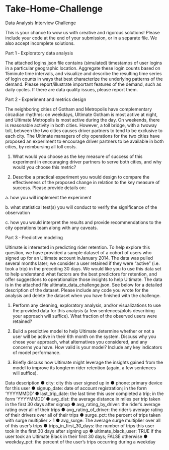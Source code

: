 # Take-Home-Challenge

Data Analysis Interview Challenge

This is your chance to wow us with creative and rigorous solutions! Please include your code at
the end of your submission, or in a separate file. We also accept incomplete solutions.

Part 1 ‑ Exploratory data analysis

The attached logins.json file contains (simulated) timestamps of user logins in a particular
geographic location. Aggregate these login counts based on 15­minute time intervals, and
visualize and describe the resulting time series of login counts in ways that best characterize the
underlying patterns of the demand. Please report/illustrate important features of the demand,
such as daily cycles. If there are data quality issues, please report them.

Part 2 ‑ Experiment and metrics design

The neighboring cities of Gotham and Metropolis have complementary circadian rhythms: on
weekdays, Ultimate Gotham is most active at night, and Ultimate Metropolis is most active
during the day. On weekends, there is reasonable activity in both cities.
However, a toll bridge, with a two­way toll, between the two cities causes driver partners to tend
to be exclusive to each city. The Ultimate managers of city operations for the two cities have
proposed an experiment to encourage driver partners to be available in both cities, by
reimbursing all toll costs.

1. What would you choose as the key measure of success of this experiment in
encouraging driver partners to serve both cities, and why would you choose this metric?

2. Describe a practical experiment you would design to compare the effectiveness of the
proposed change in relation to the key measure of success. Please provide details on:

a. how you will implement the experiment

b. what statistical test(s) you will conduct to verify the significance of the
observation

c. how you would interpret the results and provide recommendations to the city
operations team along with any caveats.

Part 3 ‑ Predictive modeling

Ultimate is interested in predicting rider retention. To help explore this question, we have
provided a sample dataset of a cohort of users who signed up for an Ultimate account inJanuary 2014. The data was pulled several months later; we consider a user retained if they
were “active” (i.e. took a trip) in the preceding 30 days.
We would like you to use this data set to help understand what factors are the best predictors
for retention, and offer suggestions to operationalize those insights to help Ultimate.
The data is in the attached file ultimate_data_challenge.json. See below for a detailed
description of the dataset. Please include any code you wrote for the analysis and delete the
dataset when you have finished with the challenge.

1. Perform any cleaning, exploratory analysis, and/or visualizations to use the provided
data for this analysis (a few sentences/plots describing your approach will suffice). What
fraction of the observed users were retained?

2. Build a predictive model to help Ultimate determine whether or not a user will be active
in their 6th month on the system. Discuss why you chose your approach, what
alternatives you considered, and any concerns you have. How valid is your model?
Include any key indicators of model performance.

3. Briefly discuss how Ultimate might leverage the insights gained from the model to
improve its long­term rider retention (again, a few sentences will suffice).


Data description
● city: city this user signed up in
● phone: primary device for this user
● signup_date: date of account registration; in the form ‘YYYYMMDD’
● last_trip_date: the last time this user completed a trip; in the form ‘YYYYMMDD’
● avg_dist: the average distance in miles per trip taken in the first 30 days after signup
● avg_rating_by_driver: the rider’s average rating over all of their trips
● avg_rating_of_driver: the rider’s average rating of their drivers over all of their trips
● surge_pct: the percent of trips taken with surge multiplier > 1
● avg_surge: The average surge multiplier over all of this user’s trips
● trips_in_first_30_days: the number of trips this user took in the first 30 days after
signing up
● ultimate_black_user: TRUE if the user took an Ultimate Black in their first 30 days; FALSE otherwise
● weekday_pct: the percent of the user’s trips occurring during a weekday
